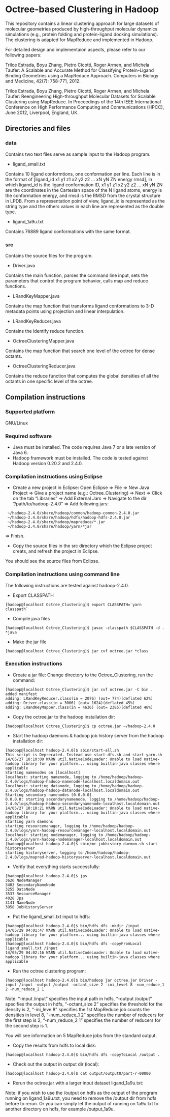 # Octree-based Clustering in Hadoop 

This repository contains a linear clustering approach for large datasets of 
molecular geometries produced by high-throughput molecular dynamics simulations 
(e.g., protein folding and protein-ligand docking simulations). The clustering 
is adapted for MapReduce and implemented in Hadoop. 

For detailed design and implementaion aspects, please refer to our following papers:

Trilce Estrada, Boyu Zhang, Pietro Cicotti, Roger Armen, and Michela Taufer: 
A Scalable and Accurate Method for Classifying Protein-Ligand Binding Geometries 
using a MapReduce Approach. Computers in Biology and Medicine, 
42(7): 758-771, 2012.

Trilce Estrada, Boyu Zhang, Pietro Cicotti, Roger Armen, and  Michela Taufer: 
Reengineering High-throughput Molecular Datasets for Scalable Clustering using 
MapReduce. In Proceedings of the 14th IEEE International Conference on High 
Performance Computing and Communications (HPCC), June 2012, Liverpool, England, UK.

## Directories and files 

### data
Contains two text files serve as sample input to the Hadoop program.

* ligand_small.txt 

Contains 10 ligand conformtions, one conformation per line. Each line is in the 
format of [ligand_id x1 y1 z1 x2 y2 z2 … xN yN ZN energy rmsd], in which 
ligand_id is the ligand conformation ID, x1 y1 z1 x2 y2 z2 … xN yN ZN are the 
coordinates in the Cartesian space of the N ligand atoms, energy is the 
conformation energy, and rmsd is the RMSD from the crystal structure in LPDB. 
From a representation point of view, ligand_id is represented as the string 
type and the others values in each line are represented as the double type.

* ligand_1a9u.txt 

Contains 76889 ligand conformations with the same format.

### src
Contains the source files for the program.

* Driver.java

Contains the main function, parses the command line input, sets the parameters 
that control the program behavior, calls map and reduce functions.

* LRandKeyMapper.java

Contains the map function that transforms ligand conformations to 3-D metadata 
points using projection and linear interpulation.

* LRandKeyReducer.java

Contains the identify reduce function.

* OctreeClusteringMapper.java

Contains the map function that search one level of the octree for dense octants.

* OctreeClusteringReducer.java

Contains the reduce function that computes the global densities of all the 
octants in one specific level of the octree.

## Compilation instructions 

### Supported platform
GNU/Linux

### Required software
* Java must be installed. The code requires Java 7 or a late version of Java 6.
* Hadoop framework must be installed. The code is tested against Hadoop version 
0.20.2 and 2.4.0.

### Compilation instructions using Eclipse

* Create a new project in Eclipse:
Open Eclipse => File => New Java Project => Give a project name (e.g.: 
Octree_Clustering) => Next => Click on the tab “Libraries” => Add External Jars 
=> Navigate to the dir “/path/to/hadoop-2.4.0” => Add following jars:
```
 ~/hadoop-2.4.0/share/hadoop/common/hadoop-common-2.4.0.jar
 ~/hadoop-2.4.0/share/hadoop/hdfs/hadoop-hdfs-2.4.0.jar
 ~/hadoop-2.4.0/share/hadoop/mapreduce/*.jar
 ~/hadoop-2.4.0/share/hadoop/yarn/*jar
```
=> Finish.

* Copy the source files in the src directory which the Eclipse project creats, 
and refresh the project in Eclipse.

You should see the source files from Eclipse.

### Compilation instructions using command line
The following instructions are tested against hadoop-2.4.0.

* Export CLASSPATH
```
[hadoop@localhost Octree_Clustering]$ export CLASSPATH=`yarn classpath`
```
* Compile java files
```
[hadoop@localhost Octree_Clustering]$ javac -classpath $CLASSPATH -d . *java
```
* Make the jar file
```
[hadoop@localhost Octree_Clustering]$ jar cvf octree.jar *class
```

### Execution instructions 

* Create a jar file:
Change directory to the Octree_Clustering, run the command:
```
[hadoop@localhost Octree_Clustering]$ jar cvf octree.jar -C bin .
added manifest
adding: LRandKeyReducer.class(in = 2076) (out= 774)(deflated 62%)
adding: Driver.class(in = 3006) (out= 1624)(deflated 45%)
adding: LRandKeyMapper.class(in = 4636) (out= 2385)(deflated 48%)
```

* Copy the octree.jar to the hadoop installation dir:
```
[hadoop@localhost Octree_Clustering]$ cp octree.jar ~/hadoop-2.4.0
```

* Start the hadoop daemons & hadoop job history server from the 
hadoop installation dir:
```
[hadoop@localhost hadoop-2.4.0]$ sbin/start-all.sh
This script is Deprecated. Instead use start-dfs.sh and start-yarn.sh
14/05/27 10:10:00 WARN util.NativeCodeLoader: Unable to load native-hadoop library for your platform... using builtin-java classes where applicable
Starting namenodes on [localhost]
localhost: starting namenode, logging to /home/hadoop/hadoop-2.4.0/logs/hadoop-hadoop-namenode-localhost.localdomain.out
localhost: starting datanode, logging to /home/hadoop/hadoop-2.4.0/logs/hadoop-hadoop-datanode-localhost.localdomain.out
Starting secondary namenodes [0.0.0.0]
0.0.0.0: starting secondarynamenode, logging to /home/hadoop/hadoop-2.4.0/logs/hadoop-hadoop-secondarynamenode-localhost.localdomain.out
14/05/27 10:10:21 WARN util.NativeCodeLoader: Unable to load native-hadoop library for your platform... using builtin-java classes where applicable
starting yarn daemons
starting resourcemanager, logging to /home/hadoop/hadoop-2.4.0/logs/yarn-hadoop-resourcemanager-localhost.localdomain.out
localhost: starting nodemanager, logging to /home/hadoop/hadoop-2.4.0/logs/yarn-hadoop-nodemanager-localhost.localdomain.out
[hadoop@localhost hadoop-2.4.0]$ sbin/mr-jobhistory-daemon.sh start historyserver
starting historyserver, logging to /home/hadoop/hadoop-2.4.0/logs/mapred-hadoop-historyserver-localhost.localdomain.out
```
* Verify that everything starts successfully:
```
[hadoop@localhost hadoop-2.4.0]$ jps
3626 NodeManager
3403 SecondaryNameNode
3255 DataNode
3537 ResourceManager
4028 Jps
3141 NameNode
3958 JobHistoryServer
```

* Put the ligand_small.txt input to hdfs:
```
[hadoop@localhost hadoop-2.4.0]$ bin/hdfs dfs -mkdir /input
14/05/29 04:01:47 WARN util.NativeCodeLoader: Unable to load native-hadoop library for your platform... using builtin-java classes where applicable
[hadoop@localhost hadoop-2.4.0]$ bin/hdfs dfs -copyFromLocal ligand_small.txt /input
14/05/29 04:02:16 WARN util.NativeCodeLoader: Unable to load native-hadoop library for your platform... using builtin-java classes where applicable
```

* Run the octree clustering program:
```
[hadoop@localhost hadoop-2.4.0]$ bin/hadoop jar octree.jar Driver -input /input -output /output -octant_size 2 -ini_level 8 -num_reduce_1 2 -num_reduce_2 1

```
Note: “-input /input” specifies the input path in hdfs, “-output /output” specifies the output in hdfs, “-octant_size 2” specifies the threshold for the density is 2, “-ini_leve 8” specifies the 1st MapReduce job counts the densities in level 8, “-num_reduce_1 2” specifies the number of reducers for the first step is 2, “-num_reduce_2 1” specifies the number of reducers for the second step is 1.

You will see information on 5 MapReduce jobs from the standard output.

* Copy the results from hdfs to local disk: 
```
[hadoop@localhost hadoop-2.4.0]$ bin/hdfs dfs -copyToLocal /output .
```
* Check out the output in output dir (local):
```
[hadoop@localhost hadoop-2.4.0]$ cat output/output0/part-r-00000
```
* Rerun the octree.jar with a larger input dataset ligand_1a9u.txt:

Note: if you wish to use the /output on hdfs as the output of the program running on ligand_1a9u.txt, you need to remove the /output dir from hdfs before to rerun. Or you can simply let the output of running on 1a9u.txt to another directory on hdfs, for example /output_1a9u.



